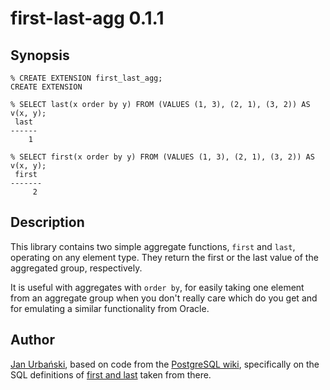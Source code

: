 first-last-agg 0.1.1
====================

Synopsis
--------

    % CREATE EXTENSION first_last_agg;
    CREATE EXTENSION

    % SELECT last(x order by y) FROM (VALUES (1, 3), (2, 1), (3, 2)) AS v(x, y);
     last 
    ------
        1

    % SELECT first(x order by y) FROM (VALUES (1, 3), (2, 1), (3, 2)) AS v(x, y);
     first  
    -------
         2

Description
-----------

This library contains two simple aggregate functions, `first` and
`last`, operating on any element type. They return the first or the
last value of the aggregated group, respectively.

It is useful with aggregates with `order by`, for easily taking one
element from an aggregate group when you don't really care which do
you get and for emulating a similar functionality from Oracle.

Author
------

[Jan Urbański](http://wulczer.org/), based on code from the
[PostgreSQL wiki](http://wiki.postgresql.org/), specifically on the
SQL definitions of
[first and last](http://wiki.postgresql.org/wiki/First/last_%28aggregate%29)
taken from there.

